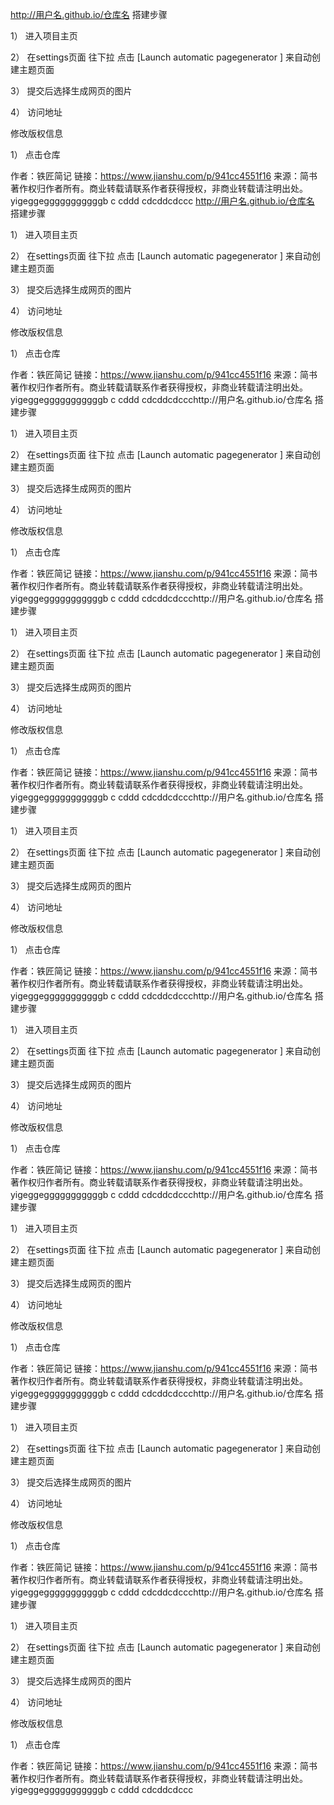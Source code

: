 http://用户名.github.io/仓库名
搭建步骤

1） 进入项目主页

2） 在settings页面 往下拉 点击 [Launch automatic pagegenerator ] 来自动创建主题页面

3） 提交后选择生成网页的图片

4） 访问地址

修改版权信息

1） 点击仓库

作者：铁匠简记
链接：https://www.jianshu.com/p/941cc4551f16
来源：简书
著作权归作者所有。商业转载请联系作者获得授权，非商业转载请注明出处。
yigeggegggggggggggb c
cddd
cdcddcdccc
http://用户名.github.io/仓库名
搭建步骤

1） 进入项目主页

2） 在settings页面 往下拉 点击 [Launch automatic pagegenerator ] 来自动创建主题页面

3） 提交后选择生成网页的图片

4） 访问地址

修改版权信息

1） 点击仓库

作者：铁匠简记
链接：https://www.jianshu.com/p/941cc4551f16
来源：简书
著作权归作者所有。商业转载请联系作者获得授权，非商业转载请注明出处。
yigeggegggggggggggb c
cddd
cdcddcdccchttp://用户名.github.io/仓库名
搭建步骤

1） 进入项目主页

2） 在settings页面 往下拉 点击 [Launch automatic pagegenerator ] 来自动创建主题页面

3） 提交后选择生成网页的图片

4） 访问地址

修改版权信息

1） 点击仓库

作者：铁匠简记
链接：https://www.jianshu.com/p/941cc4551f16
来源：简书
著作权归作者所有。商业转载请联系作者获得授权，非商业转载请注明出处。
yigeggegggggggggggb c
cddd
cdcddcdccchttp://用户名.github.io/仓库名
搭建步骤

1） 进入项目主页

2） 在settings页面 往下拉 点击 [Launch automatic pagegenerator ] 来自动创建主题页面

3） 提交后选择生成网页的图片

4） 访问地址

修改版权信息

1） 点击仓库

作者：铁匠简记
链接：https://www.jianshu.com/p/941cc4551f16
来源：简书
著作权归作者所有。商业转载请联系作者获得授权，非商业转载请注明出处。
yigeggegggggggggggb c
cddd
cdcddcdccchttp://用户名.github.io/仓库名
搭建步骤

1） 进入项目主页

2） 在settings页面 往下拉 点击 [Launch automatic pagegenerator ] 来自动创建主题页面

3） 提交后选择生成网页的图片

4） 访问地址

修改版权信息

1） 点击仓库

作者：铁匠简记
链接：https://www.jianshu.com/p/941cc4551f16
来源：简书
著作权归作者所有。商业转载请联系作者获得授权，非商业转载请注明出处。
yigeggegggggggggggb c
cddd
cdcddcdccchttp://用户名.github.io/仓库名
搭建步骤

1） 进入项目主页

2） 在settings页面 往下拉 点击 [Launch automatic pagegenerator ] 来自动创建主题页面

3） 提交后选择生成网页的图片

4） 访问地址

修改版权信息

1） 点击仓库

作者：铁匠简记
链接：https://www.jianshu.com/p/941cc4551f16
来源：简书
著作权归作者所有。商业转载请联系作者获得授权，非商业转载请注明出处。
yigeggegggggggggggb c
cddd
cdcddcdccchttp://用户名.github.io/仓库名
搭建步骤

1） 进入项目主页

2） 在settings页面 往下拉 点击 [Launch automatic pagegenerator ] 来自动创建主题页面

3） 提交后选择生成网页的图片

4） 访问地址

修改版权信息

1） 点击仓库

作者：铁匠简记
链接：https://www.jianshu.com/p/941cc4551f16
来源：简书
著作权归作者所有。商业转载请联系作者获得授权，非商业转载请注明出处。
yigeggegggggggggggb c
cddd
cdcddcdccchttp://用户名.github.io/仓库名
搭建步骤

1） 进入项目主页

2） 在settings页面 往下拉 点击 [Launch automatic pagegenerator ] 来自动创建主题页面

3） 提交后选择生成网页的图片

4） 访问地址

修改版权信息

1） 点击仓库

作者：铁匠简记
链接：https://www.jianshu.com/p/941cc4551f16
来源：简书
著作权归作者所有。商业转载请联系作者获得授权，非商业转载请注明出处。
yigeggegggggggggggb c
cddd
cdcddcdccchttp://用户名.github.io/仓库名
搭建步骤

1） 进入项目主页

2） 在settings页面 往下拉 点击 [Launch automatic pagegenerator ] 来自动创建主题页面

3） 提交后选择生成网页的图片

4） 访问地址

修改版权信息

1） 点击仓库

作者：铁匠简记
链接：https://www.jianshu.com/p/941cc4551f16
来源：简书
著作权归作者所有。商业转载请联系作者获得授权，非商业转载请注明出处。
yigeggegggggggggggb c
cddd
cdcddcdccc
